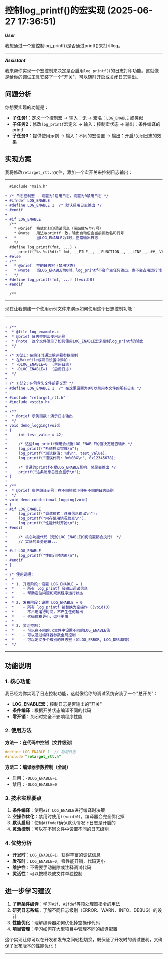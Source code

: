 <!-- Generated by SpecStory -->

# 控制log_printf()的宏实现 (2025-06-27 17:36:51)

_**User**_

我想通过一个宏控制log_printf()是否通过printf()来打印log。

---

_**Assistant**_

我来帮你实现一个宏控制来决定是否启用`log_printf()`的日志打印功能。这就像是给你的调试工具安装了一个"开关"，可以随时开启或关闭日志输出。

## 问题分析

你想要实现的功能是：
- **子任务1**：定义一个控制宏 → 输入：无 → 宏名：`LOG_ENABLE` 或类似
- **子任务2**：修改`log_printf`宏定义 → 输入：控制宏状态 → 输出：条件编译的printf
- **子任务3**：提供使用示例 → 输入：不同的宏设置 → 输出：开启/关闭日志的效果

## 实现方案

我将修改`retarget_rtt.h`文件，添加一个宏开关来控制日志输出：

---

```diff
  #include "main.h"
  
+ /* 日志控制宏 - 设置为1启用日志，设置为0禁用日志 */
+ #ifndef LOG_ENABLE
+ #define LOG_ENABLE 1  /* 默认启用日志输出 */
+ #endif
+ 
+ #if LOG_ENABLE
  /**
    * @brief  格式化打印调试信息（带函数名与行号）
    * @note   用法与printf一致，输出自动包含当前函数名和行号
+   *         当LOG_ENABLE为1时，正常输出日志
    */
  #define log_printf(fmt, ...) \
      printf("%s-%s(%d):" fmt, __FILE__, __FUNCTION__, __LINE__, ##__VA_ARGS__)
+ #else
+ /**
+   * @brief  空的日志宏（禁用状态）
+   * @note   当LOG_ENABLE为0时，log_printf不会产生任何输出，也不会占用运行时间
+   */
+ #define log_printf(fmt, ...) ((void)0)
+ #endif
  
  /**
```

---

现在让我创建一个使用示例文件来演示如何使用这个日志控制功能：

---

```diff
- 
+ /**
+  * @file log_example.c
+  * @brief 日志控制宏使用示例
+  * @note  这个文件演示了如何使用LOG_ENABLE宏来控制log_printf的输出
+  */
+ 
+ /* 方法1：在编译时通过编译器参数控制
+  * 在Makefile或项目设置中添加：
+  * -DLOG_ENABLE=0  (禁用日志)
+  * -DLOG_ENABLE=1  (启用日志)
+  */
+ 
+ /* 方法2：在包含头文件前定义宏 */
+ #define LOG_ENABLE 1  /* 在这里设置为0可以禁用本文件的所有日志 */
+ 
+ #include "retarget_rtt.h"
+ #include <stdio.h>
+ 
+ /**
+  * @brief 示例函数：演示日志输出
+  */
+ void demo_logging(void)
+ {
+     int test_value = 42;
+     
+     /* 这些log_printf调用会根据LOG_ENABLE的值决定是否输出 */
+     log_printf("系统启动完成\n");
+     log_printf("测试数值: %d\n", test_value);
+     log_printf("错误代码: 0x%08X\n", 0x12345678);
+     
+     /* 普通的printf不受LOG_ENABLE影响，总是会输出 */
+     printf("这条消息总是会显示\n");
+ }
+ 
+ /**
+  * @brief 条件编译示例：在不同模式下使用不同的日志级别
+  */
+ void demo_conditional_logging(void)
+ {
+ #if LOG_ENABLE
+     log_printf("调试模式：详细信息输出\n");
+     log_printf("内存使用情况检查\n");
+     log_printf("性能计时开始\n");
+ #endif
+     
+     /* 核心功能代码（无论LOG_ENABLE如何设置都会执行） */
+     // 实际的业务逻辑...
+     
+ #if LOG_ENABLE
+     log_printf("性能计时结束\n");
+ #endif
+ }
+ 
+ /* 使用说明：
+  * 
+  * 1. 开发阶段：设置 LOG_ENABLE = 1
+  *    - 所有 log_printf 会输出调试信息
+  *    - 帮助定位问题和观察程序运行状态
+  * 
+  * 2. 发布阶段：设置 LOG_ENABLE = 0  
+  *    - 所有 log_printf 被替换为空操作 ((void)0)
+  *    - 不占用运行时间，不产生任何输出
+  *    - 代码体积更小，运行更快
+  * 
+  * 3. 灵活控制：
+  *    - 可以在不同的.c文件中设置不同的LOG_ENABLE值
+  *    - 可以通过编译器参数全局控制
+  *    - 可以定义多个级别的日志宏（如LOG_ERROR, LOG_DEBUG等）
+  */ 
```

---

## 功能说明

### 1. 核心功能
我已经为你实现了日志控制功能，这就像给你的调试系统安装了一个"总开关"：

- **LOG_ENABLE宏**：控制日志是否输出的"开关"
- **条件编译**：根据开关状态编译不同的代码
- **零开销**：关闭时完全不影响程序性能

### 2. 使用方法

**方法一：在代码中控制（文件级别）**
```c
#define LOG_ENABLE 1  // 启用日志
#include "retarget_rtt.h"
```

**方法二：编译器参数控制（全局）**
- 启用：`-DLOG_ENABLE=1`
- 禁用：`-DLOG_ENABLE=0`

### 3. 技术实现要点

1. **条件编译**：使用`#if LOG_ENABLE`进行编译时决策
2. **空操作优化**：禁用时使用`((void)0)`，编译器会完全优化掉
3. **默认启用**：使用`#ifndef`确保默认情况下日志是开启的
4. **灵活控制**：可以在不同文件中设置不同的日志级别

### 4. 优势分析

- **开发时**：`LOG_ENABLE=1`，获得丰富的调试信息
- **发布时**：`LOG_ENABLE=0`，零性能开销，代码更小
- **维护性**：不需要手动删除或注释调试代码
- **灵活性**：可以按模块或文件单独控制

## 进一步学习建议

1. **了解条件编译**：学习`#if`、`#ifdef`等预处理器指令的用法
2. **研究日志系统**：了解不同日志级别（ERROR、WARN、INFO、DEBUG）的设计
3. **性能优化**：理解编译器如何优化掉空操作代码
4. **项目管理**：学习如何在大型项目中管理不同的编译配置

这个实现让你可以在开发和发布之间轻松切换，既保证了开发时的调试便利，又确保了发布版本的性能优化！

---

